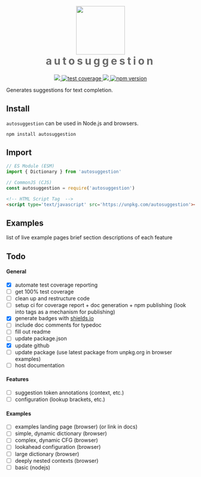 <p align="center" style="margin-bottom:0px;">
    <img src="https://raw.githubusercontent.com/asmr-hex/autosuggestion/main/logo.svg"
        height="130">
</p>
<h1 align="center" style="margin-top:0px;letter-spacing:0.2em;color:dimgrey">
    autosuggestion
</h1>
<p align="center">
    <a href="https://github.com/asmr-hex/autosuggestion/actions/workflows/tests.yml" alt="tests">
        <img src="https://github.com/asmr-hex/autosuggestion/actions/workflows/tests.yml/badge.svg"/>
    </a>
    <a href="https://badge.fury.io/js/autosuggestion">
        <img src="https://img.shields.io/endpoint?url=https://api.keyvalue.xyz/437c1f94/coverage" alt="test coverage">
    </a>
    <a href="https://github.com/badges/shields/graphs/contributors" alt="documentation">
        <img src="https://img.shields.io/static/v1?label=typedoc&message=docs&color=informational" />
    </a>
    <a href="https://badge.fury.io/js/autosuggestion">
        <img src="https://badge.fury.io/js/autosuggestion.svg" alt="npm version">
    </a>
</p>

Generates suggestions for text completion.

## Install
`autosuggestion` can be used in Node.js and browsers.
``` shell
npm install autosuggestion
```

## Import
``` javascript
// ES Module (ESM)
import { Dictionary } from 'autosuggestion'
```
``` javascript
// CommonJS (CJS)
const autosuggestion = require('autosuggestion')
```
``` html
<!-- HTML Script Tag  -->
<script type='text/javascript' src='https://unpkg.com/autosuggestion'></script>
```

## Examples
list of live example pages
brief section descriptions of each feature


## Todo
#### General
- [x] automate test coverage reporting
- [ ] get 100% test coverage
- [ ] clean up and restructure code
- [ ] setup ci for coverage report + doc generation + npm publishing (look into tags as a mechanism for publishing)
- [x] generate badges with [shields.io](https://github.com/badges/shields)
- [ ] include doc comments for typedoc
- [ ] fill out readme
- [ ] update package.json
- [x] update github
- [ ] update package (use latest package from unpkg.org in browser examples)
- [ ] host documentation
#### Features
- [ ] suggestion token annotations (context, etc.)
- [ ] configuration (lookup brackets, etc.)
#### Examples
- [ ] examples landing page (browser) (or link in docs)
- [ ] simple, dynamic dictionary (browser)
- [ ] complex, dynamic CFG (browser)
- [ ] lookahead configuration (browser)
- [ ] large dictionary (browser)
- [ ] deeply nested contexts (browser)
- [ ] basic (nodejs)
